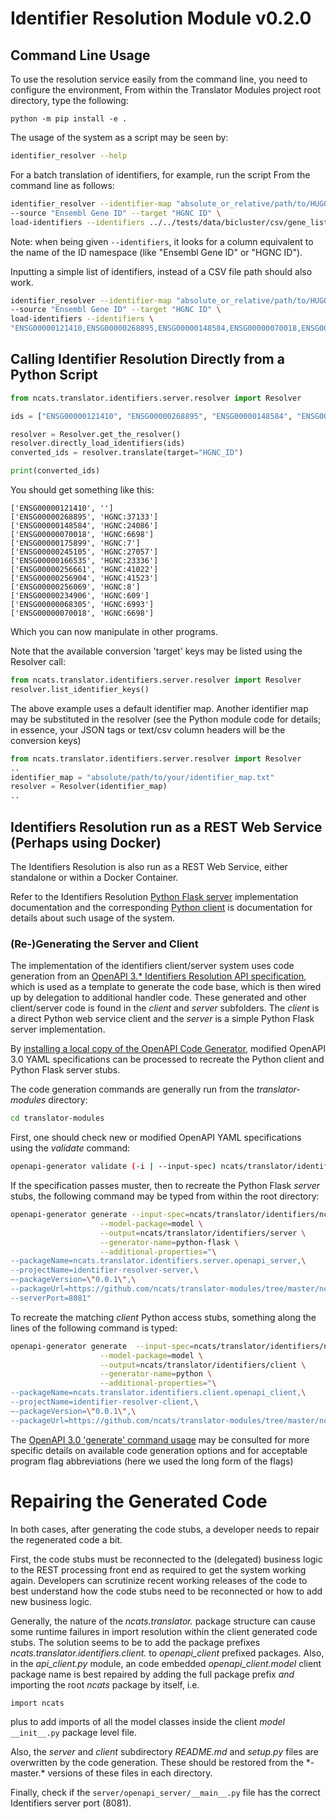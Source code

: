 # Identifier Resolution Module v0.2.0

## Command Line Usage

To use the resolution service easily from the command line, you need to configure the environment, From within the 
Translator Modules project root directory, type the following:

```  
python -m pip install -e .
```

The usage of the  system as a script may be seen by:

```bash
identifier_resolver --help
```


For a batch translation of identifiers, for example, run the  script From the command line as follows:

```bash
identifier_resolver --identifier-map "absolute_or_relative/path/to/HUGO_geneids_download_v2.txt" \
--source "Ensembl Gene ID" --target "HGNC ID" \
load-identifiers --identifiers ../../tests/data/bicluster/csv/gene_list.csv   translate
```

Note: when being given `--identifiers`, it looks for a column equivalent to the name of the ID namespace 
(like "Ensembl Gene ID" or "HGNC ID").

Inputting a simple list of identifiers, instead of a CSV file path should also work.

```bash
identifier_resolver --identifier-map "absolute_or_relative/path/to/HUGO_geneids_download_v2.txt" \
--source "Ensembl Gene ID" --target "HGNC ID" \
load-identifiers --identifiers \
"ENSG00000121410,ENSG00000268895,ENSG00000148584,ENSG00000070018,ENSG00000175899,ENSG00000245105" translate
```

## Calling Identifier Resolution Directly from a Python Script

```python
from ncats.translator.identifiers.server.resolver import Resolver

ids = ["ENSG00000121410", "ENSG00000268895", "ENSG00000148584", "ENSG00000070018", "ENSG00000175899", "ENSG00000245105"]

resolver = Resolver.get_the_resolver()
resolver.directly_load_identifiers(ids)
converted_ids = resolver.translate(target="HGNC_ID")

print(converted_ids)
```

You should get something like this:

```
['ENSG00000121410', '']
['ENSG00000268895', 'HGNC:37133']
['ENSG00000148584', 'HGNC:24086']
['ENSG00000070018', 'HGNC:6698']
['ENSG00000175899', 'HGNC:7']
['ENSG00000245105', 'HGNC:27057']
['ENSG00000166535', 'HGNC:23336']
['ENSG00000256661', 'HGNC:41022']
['ENSG00000256904', 'HGNC:41523']
['ENSG00000256069', 'HGNC:8']
['ENSG00000234906', 'HGNC:609']
['ENSG00000068305', 'HGNC:6993']
['ENSG00000070018', 'HGNC:6698']
```

Which you can now manipulate in other programs.

Note that the available conversion 'target' keys may be listed using the Resolver call:

```python
from ncats.translator.identifiers.server.resolver import Resolver
resolver.list_identifier_keys()
```

The above example uses a default identifier map. Another identifier map may be substituted in the resolver (see the 
Python module code for details; in essence, your JSON tags or text/csv column  headers will be the conversion keys)

```python
from ncats.translator.identifiers.server.resolver import Resolver
..
identifier_map = "absolute/path/to/your/identifier_map.txt"
resolver = Resolver(identifier_map)
..
```

## Identifiers Resolution run as a REST Web Service (Perhaps using Docker)

The Identifiers Resolution is also run as a REST Web Service, either standalone or within a Docker Container.

Refer to the Identifiers Resolution
 [Python Flask server](./server)
 implementation documentation and the corresponding
[Python client](./client) is
 documentation for details about such usage of the system.  

### (Re-)Generating the Server and Client
 
The implementation of the identifiers client/server system uses code generation from an 
 [OpenAPI 3.* Identifiers Resolution API specification](./ncats_translator_module_identifiers_api.yaml), 
 which is used as a template to generate the code base, which is then wired up by delegation to additional
 handler code.  These generated and other client/server code is found in the *client* and  *server* subfolders. 
 The *client* is a direct Python web service client and the *server* is a simple Python Flask server implementation.

By [installing a local copy of the OpenAPI Code Generator](https://openapi-generator.tech/docs/installation), 
modified OpenAPI 3.0 YAML specifications can be processed to recreate the Python client and Python Flask server stubs.

The code generation commands are generally run from the *translator-modules* directory:

```bash
cd translator-modules
```

First, one should check new or modified OpenAPI YAML specifications using the _validate_ command:

```bash
openapi-generator validate (-i | --input-spec) ncats/translator/identifiers/ncats_translator_module_identifiers_api.yaml
```

If the specification passes muster, then to recreate the Python Flask *server* stubs, the following command may 
be typed from within the root directory:

```bash
openapi-generator generate --input-spec=ncats/translator/identifiers/ncats_translator_module_identifiers_api.yaml \
                    --model-package=model \
                    --output=ncats/translator/identifiers/server \
                    --generator-name=python-flask \
                    --additional-properties="\
--packageName=ncats.translator.identifiers.server.openapi_server,\
--projectName=identifier-resolver-server,\
—-packageVersion=\"0.0.1\",\
--packageUrl=https://github.com/ncats/translator-modules/tree/master/ncats/translator/identifiers/server,\
--serverPort=8081"
```

To recreate the matching *client* Python access stubs, something along the lines of the following command is typed:

```bash
openapi-generator generate  --input-spec=ncats/translator/identifiers/ncats_translator_module_identifiers_api.yaml \
                    --model-package=model \
                    --output=ncats/translator/identifiers/client \
                    --generator-name=python \
                    --additional-properties="\
--packageName=ncats.translator.identifiers.client.openapi_client,\
--projectName=identifier-resolver-client,\
—-packageVersion=\"0.0.1\",\
--packageUrl=https://github.com/ncats/translator-modules/tree/master/ncats/translator/identifiers/client"
```

The [OpenAPI 3.0 'generate' command usage](https://openapi-generator.tech/docs/usage#generate) may be consulted
for more specific details on available code generation options and for acceptable program flag abbreviations (here we
used the long form of the flags)

# Repairing the Generated Code

In  both cases, after generating the code stubs, a developer needs to repair the regenerated code a bit.

First, the code stubs must be reconnected to the (delegated) business logic to 
the REST processing front end as required to get the system working again.  Developers can scrutinize recent working 
releases of the code to best understand how the code stubs need to be reconnected or how to add new business logic.

Generally, the nature of the *ncats.translator.* package structure can cause some runtime failures in import resolution 
within the client generated code stubs. The solution seems to be to add the package prefixes 
*ncats.translator.identifiers.client.* to *openapi_client* prefixed packages. Also,  in the  _api_client.py_ module, 
an code embedded *openapi_client.model*  client package name is best repaired by adding the full package prefix *and* 
importing the root *ncats* package by itself, i.e.

``` 
import ncats
```
plus to add imports of all the model classes inside the client *model* ```__init__.py```  package level file.

Also, the *server* and *client* subdirectory _README.md_ and _setup.py_ files are overwritten by the code generation. 
These should be restored from the \*-master.\* versions of these files in each directory.
 
Finally, check if the `server/openapi_server/__main__.py` file has the correct Identifiers server port (8081).
  